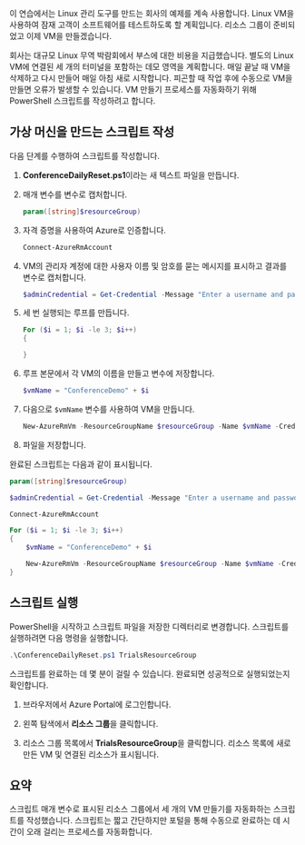 이 연습에서는 Linux 관리 도구를 만드는 회사의 예제를 계속 사용합니다. Linux VM을 사용하여 잠재 고객이 소프트웨어를 테스트하도록 할 계획입니다. 리소스 그룹이 준비되었고 이제 VM을 만들겠습니다.

회사는 대규모 Linux 무역 박람회에서 부스에 대한 비용을 지급했습니다. 별도의 Linux VM에 연결된 세 개의 터미널을 포함하는 데모 영역을 계획합니다. 매일 끝날 때 VM을 삭제하고 다시 만들어 매일 아침 새로 시작합니다. 피곤할 때 작업 후에 수동으로 VM을 만들면 오류가 발생할 수 있습니다. VM 만들기 프로세스를 자동화하기 위해 PowerShell 스크립트를 작성하려고 합니다.

## <a name="write-a-script-that-creates-virtual-machines"></a>가상 머신을 만드는 스크립트 작성

다음 단계를 수행하여 스크립트를 작성합니다.

1. **ConferenceDailyReset.ps1**이라는 새 텍스트 파일을 만듭니다.

1. 매개 변수를 변수로 캡처합니다.

    ```powershell
    param([string]$resourceGroup)
    ```

1. 자격 증명을 사용하여 Azure로 인증합니다.

    ```powershell
    Connect-AzureRmAccount
    ```

1. VM의 관리자 계정에 대한 사용자 이름 및 암호를 묻는 메시지를 표시하고 결과를 변수로 캡처합니다.

    ```powershell
    $adminCredential = Get-Credential -Message "Enter a username and password for the VM administrator."
    ```

1. 세 번 실행되는 루프를 만듭니다.

    ```powershell
    For ($i = 1; $i -le 3; $i++) 
    {

    }
    ```

1. 루프 본문에서 각 VM의 이름을 만들고 변수에 저장합니다.

    ```powershell
    $vmName = "ConferenceDemo" + $i
    ```

1. 다음으로 `$vmName` 변수를 사용하여 VM을 만듭니다.

   ```powershell
   New-AzureRmVm -ResourceGroupName $resourceGroup -Name $vmName -Credential $adminCredential -Location "East US" -Image UbuntuLTS
   ```

1. 파일을 저장합니다.

완료된 스크립트는 다음과 같이 표시됩니다.

```powershell
param([string]$resourceGroup)

$adminCredential = Get-Credential -Message "Enter a username and password for the VM administrator."

Connect-AzureRmAccount

For ($i = 1; $i -le 3; $i++)
{
    $vmName = "ConferenceDemo" + $i

    New-AzureRmVm -ResourceGroupName $resourceGroup -Name $vmName -Credential $adminCredential -Location "East US" -Image UbuntuLTS
}
```

## <a name="execute-the-script"></a>스크립트 실행

PowerShell을 시작하고 스크립트 파일을 저장한 디렉터리로 변경합니다. 스크립트를 실행하려면 다음 명령을 실행합니다.

```powershell
.\ConferenceDailyReset.ps1 TrialsResourceGroup
```

스크립트를 완료하는 데 몇 분이 걸릴 수 있습니다. 완료되면 성공적으로 실행되었는지 확인합니다.

1. 브라우저에서 Azure Portal에 로그인합니다.

1. 왼쪽 탐색에서 **리소스 그룹**을 클릭합니다.

1. 리소스 그룹 목록에서 **TrialsResourceGroup**을 클릭합니다. 리소스 목록에 새로 만든 VM 및 연결된 리소스가 표시됩니다.

## <a name="summary"></a>요약
스크립트 매개 변수로 표시된 리소스 그룹에서 세 개의 VM 만들기를 자동화하는 스크립트를 작성했습니다. 스크립트는 짧고 간단하지만 포털을 통해 수동으로 완료하는 데 시간이 오래 걸리는 프로세스를 자동화합니다.